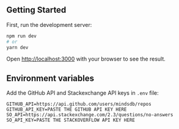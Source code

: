 ## Getting Started

First, run the development server:

```bash
npm run dev
# or
yarn dev
```

Open [http://localhost:3000](http://localhost:3000) with your browser to see the result.


## Environment variables

Add the GitHub API and Stackexchange API keys in `.env` file:

```
GITHUB_API=https://api.github.com/users/mindsdb/repos
GITHUB_API_KEY=PASTE THE GITHUB API KEY HERE
SO_API=https://api.stackexchange.com/2.3/questions/no-answers
SO_API_KEY=PASTE THE STACKOVERFLOW API KEY HERE
```
